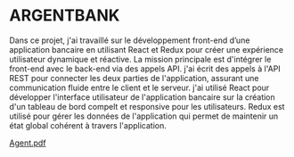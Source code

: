 # ARGENTBANK


Dans ce projet, j'ai travaillé sur le développement front-end d’une application bancaire en utilisant React et Redux pour créer une expérience utilisateur dynamique et réactive.
La mission principale est d'intégrer le front-end avec le back-end via des appels API.
j'ai écrit des appels à l'API REST pour connecter les deux parties de l'application, assurant une communication fluide entre le client et le serveur.
j'ai utilisé React pour développer l'interface utilisateur de l'application bancaire sur la création d'un tableau de bord compelt et responsive pour les utilisateurs.
Redux est utilisé pour gérer les données de l'application qui permet de maintenir un état global cohérent à travers l'application.

[Agent.pdf](https://github.com/user-attachments/files/16930140/Agent.pdf)
